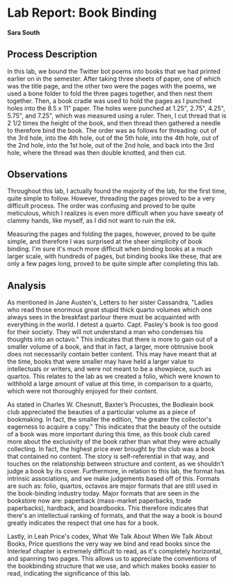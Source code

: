 # Lab Report: Book Binding

#### Sara South

## Process Description

In this lab, we bound the Twitter bot poems into books that we had printed earlier on in the semester. After taking three sheets of paper, one of which was the title page, and the other two were the pages with the poems, we used a bone folder to fold the three pages together, and then nest them together. Then, a book cradle was used to hold the pages as I punched holes into the 8.5 x 11" paper. The holes were punched at 1.25", 2.75", 4.25", 5.75", and 7.25", which was measured using a ruler. Then, I cut thread that is 2 1/2 times the height of the book, and then thread then gathered a needle to therefore bind the book. The order was as follows for threading: out of the 3rd hole, into the 4th hole, out of the 5th hole, into the 4th hole, out of the 2nd hole, into the 1st hole, out of the 2nd hole, and back into the 3rd hole, where the thread was then double knotted, and then cut.

## Observations

Throughout this lab, I actually found the majority of the lab, for the first time, quite simple to follow. However, threading the pages proved to be a very difficult process. The order was confusing and proved to be quite meticulous, which I realizes is even more difficult when you have sweaty of clammy hands, like myself, as I did not want to ruin the ink.

Measuring the pages and folding the pages, however, proved to be quite simple, and therefore I was surprised at the sheer simplicity of book binding. I'm sure it's much more difficult when binding books at a much larger scale, with hundreds of pages, but binding books like these, that are only a few pages long, proved to be quite simple after completing this lab.

## Analysis

As mentioned in Jane Austen's, Letters to her sister Cassandra, "Ladies who read those enormous great stupid thick quarto volumes which one always sees in the breakfast parlour there must be acquainted with everything in the world. I detest a quarto. Capt. Pasley's book is too good for their society. They will not understand a man who condenses his thoughts into an octavo." This indicates that there is more to gain out of a smaller volume of a book, and that in fact, a larger, more obtrusive book does not necessarily contain better content. This may have meant that at the time, books that were smaller may have held a larger value to intellectuals or writers, and were not meant to be a showpiece, such as quartos. This relates to the lab as we created a folio, which were known to withhold a large amount of value at this time, in comparison to a quarto, which were not thoroughly enjoyed for their content. 

As stated in Charles W. Chesnutt, Baxter’s Procustes, the Bodleain book club appreciated the beauties of a particular volume as a piece of bookmaking. In fact, the smaller the edition, "the greater the collector's eagerness to acquire a copy." This indicates that the beauty of the outside of a book was more important during this time, as this book club cared more about the exclusivity of the book rather than what they were actually collecting. In fact, the highest price ever brought by the club was a book that contained no content. The story is self-referential in that way, and touches on the relationship between structure and content, as we shouldn't judge a book by its cover. Furthermore, in relation to this lab, the format has intrinsic associations, and we make judgements based off of this. Formats are such as: folio, quartos, octavos are major formats that are still used in the book-binding industry today. Major formats that are seen in the bookstore now are: paperback (mass-market paperbacks, trade paperbacks), hardback, and boardbooks. This therefore indicates that there's an intellectual ranking of formats, and that the way a book is bound greatly indicates the respect that one has for a book. 

Lastly, in Leah Price's codex, What We Talk About When We Talk About Books, Price questions the very way we bind and read books since the Interleaf chapter is extremely difficult to read, as it's completely horizontal, and spanning two pages. This allows us to appreciate the conventions of the bookbinding structure that we use, and which makes books easier to read, indicating the significance of this lab.